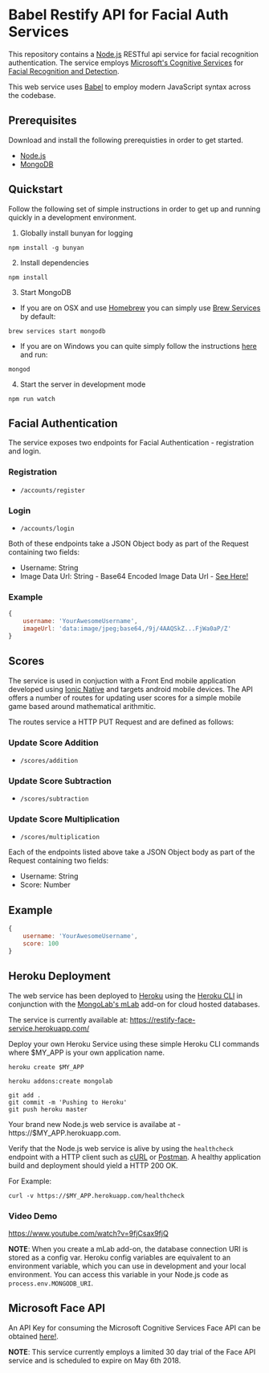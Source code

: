 # Babel Restify API for Facial Auth Services

This repository contains a [Node.js](https://nodejs.org/en/) RESTful api service for facial recognition authentication. The service employs [Microsoft's Cognitive Services](https://azure.microsoft.com/en-us/services/cognitive-services/) for [Facial Recognition and Detection](https://azure.microsoft.com/en-us/services/cognitive-services/face/).

This web service uses [Babel](https://babeljs.io/) to employ modern JavaScript syntax across the codebase.

## Prerequisites

Download and install the following prerequisties in order to get started.

- [Node.js](https://nodejs.org/en/)
- [MongoDB](https://www.mongodb.com/)

## Quickstart

Follow the following set of simple instructions in order to get up and running quickly in a development environment.

1. Globally install bunyan for logging
```
npm install -g bunyan
```

2. Install dependencies
```
npm install
```

3. Start MongoDB 
- If you are on OSX and use [Homebrew](https://brew.sh) you can simply use [Brew Services](https://github.com/Homebrew/homebrew-services) by default:
```
brew services start mongodb
```

- If you are on Windows you can quite simply follow the instructions [here](https://docs.mongodb.com/manual/tutorial/install-mongodb-on-windows/#run-mongodb-community-edition) and run:
```
mongod
```

4. Start the server in development mode
```
npm run watch
```

## Facial Authentication

The service exposes two endpoints for Facial Authentication -  registration and login.

### Registration
- `/accounts/register`
### Login
- `/accounts/login`

Both of these endpoints take a JSON Object body as part of the Request containing two fields:

- Username: String
- Image Data Url: String - Base64 Encoded Image Data Url - [See Here!](https://developer.mozilla.org/en-US/docs/Web/HTTP/Basics_of_HTTP/Data_URIs) 

### Example

```javascript
{
    username: 'YourAwesomeUsername',
    imageUrl: 'data:image/jpeg;base64,/9j/4AAQSkZ...FjWa0aP/Z'
}
```

## Scores

The service is used in conjuction with a Front End mobile application developed using [Ionic Native](https://ionicframework.com/docs/native/) and targets android mobile devices. The API offers a number of routes for updating user scores for a simple mobile game based around mathematical arithmitic. 

The routes service a HTTP PUT Request and are defined as follows:

### Update Score Addition
- `/scores/addition`
### Update Score Subtraction
- `/scores/subtraction`
### Update Score Multiplication
- `/scores/multiplication`

Each of the endpoints listed above take a JSON Object body as part of the Request containing two fields:

- Username: String
- Score: Number

## Example

```javascript
{
    username: 'YourAwesomeUsername',
    score: 100
}
```

## Heroku Deployment

The web service has been deployed to [Heroku](https://www.heroku.com/) using the [Heroku CLI](https://devcenter.heroku.com/articles/heroku-cli) in conjunction with the [MongoLab's mLab](https://elements.heroku.com/addons/mongolab) add-on for cloud hosted databases. 

The service is currently available at: https://restify-face-service.herokuapp.com/

Deploy your own Heroku Service using these simple Heroku CLI commands where $MY_APP is your own application name.

```
heroku create $MY_APP

heroku addons:create mongolab

git add .
git commit -m 'Pushing to Heroku'
git push heroku master
```

Your brand new Node.js web service is availabe at - https://$MY_APP.herokuapp.com.

Verify that the Node.js web service is alive by using the `healthcheck` endpoint with a HTTP client such as [cURL](https://curl.haxx.se/) or [Postman](https://www.getpostman.com/). A healthy application build and deployment should yield a HTTP 200 OK. 

For Example:

```
curl -v https://$MY_APP.herokuapp.com/healthcheck
```

### Video Demo
https://www.youtube.com/watch?v=9fjCsax9fjQ

**NOTE**: When you create a mLab add-on, the database connection URI is stored as a config var. Heroku config variables are equivalent to an environment variable, which you can use in development and your local environment. You can access this variable in your Node.js code as `process.env.MONGODB_URI`.

## Microsoft Face API

An API Key for consuming the Microsoft Cognitive Services Face API can be obtained [here!](https://azure.microsoft.com/en-us/try/cognitive-services/).

**NOTE**: This service currently employs a limited 30 day trial of the Face API service and is scheduled to expire on May 6th 2018.

